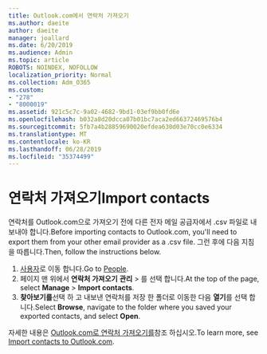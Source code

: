 ```yaml
---
title: Outlook.com에서 연락처 가져오기
ms.author: daeite
author: daeite
manager: joallard
ms.date: 6/20/2019
ms.audience: Admin
ms.topic: article
ROBOTS: NOINDEX, NOFOLLOW
localization_priority: Normal
ms.collection: Adm_O365
ms.custom:
- "278"
- "8000019"
ms.assetid: 921c5c7c-9a02-4682-9bd1-03ef9bb0fd6e
ms.openlocfilehash: b032a8d20dcca07b01bc7aca2ed66372469576b4
ms.sourcegitcommit: 5fb7a4b28859690020efdea630d03e70cc0e6334
ms.translationtype: MT
ms.contentlocale: ko-KR
ms.lasthandoff: 06/28/2019
ms.locfileid: "35374499"
---
```

# <a name="import-contacts"></a><span data-ttu-id="89444-102">연락처 가져오기</span><span class="sxs-lookup"><span data-stu-id="89444-102">Import contacts</span></span>

<span data-ttu-id="89444-103">연락처를 Outlook.com으로 가져오기 전에 다른 전자 메일 공급자에서 .csv 파일로 내보내야 합니다.</span><span class="sxs-lookup"><span data-stu-id="89444-103">Before importing contacts to Outlook.com, you'll need to export them from your other email provider as a .csv file.</span></span> <span data-ttu-id="89444-104">그런 후에 다음 지침을 따릅니다.</span><span class="sxs-lookup"><span data-stu-id="89444-104">Then, follow the instructions below.</span></span>
  
1. <span data-ttu-id="89444-105">[사용자](https://outlook.live.com/people/)로 이동 합니다.</span><span class="sxs-lookup"><span data-stu-id="89444-105">Go to [People](https://outlook.live.com/people/).</span></span>
2. <span data-ttu-id="89444-106">페이지 맨 위에서 **연락처 가져오기** **관리** \> 를 선택 합니다.</span><span class="sxs-lookup"><span data-stu-id="89444-106">At the top of the page, select **Manage** \> **Import contacts**.</span></span>
3. <span data-ttu-id="89444-107">**찾아보기를**선택 하 고 내보낸 연락처를 저장 한 폴더로 이동한 다음 **열기**를 선택 합니다.</span><span class="sxs-lookup"><span data-stu-id="89444-107">Select **Browse**, navigate to the folder where you saved your exported contacts, and select **Open**.</span></span>

<span data-ttu-id="89444-108">자세한 내용은 [Outlook.com로 연락처 가져오기를](https://support.office.com/article/285a3b55-8d93-4ac8-93df-43fffd13b2f1?wt.mc_id=Office_Outlook_com_Alchemy)참조 하십시오.</span><span class="sxs-lookup"><span data-stu-id="89444-108">To learn more, see [Import contacts to Outlook.com](https://support.office.com/article/285a3b55-8d93-4ac8-93df-43fffd13b2f1?wt.mc_id=Office_Outlook_com_Alchemy).</span></span>